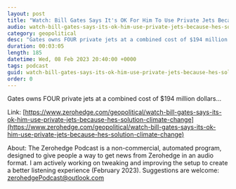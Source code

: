 ```yaml
---
layout: post
title: "Watch: Bill Gates Says It's OK For Him To Use Private Jets Because He's &quot;The Solution&quot; To Climate Change"
audio: watch-bill-gates-says-its-ok-him-use-private-jets-because-hes-solution-climate-change-0
category: geopolitical
desc: "Gates owns FOUR private jets at a combined cost of $194 million dollars..."
duration: 00:03:05
length: 185
datetime: Wed, 08 Feb 2023 20:40:00 +0000
tags: podcast
guid: watch-bill-gates-says-its-ok-him-use-private-jets-because-hes-solution-climate-change-0
order: 0
---
```

Gates owns FOUR private jets at a combined cost of $194 million dollars...

Link: [https://www.zerohedge.com/geopolitical/watch-bill-gates-says-its-ok-him-use-private-jets-because-hes-solution-climate-change](https://www.zerohedge.com/geopolitical/watch-bill-gates-says-its-ok-him-use-private-jets-because-hes-solution-climate-change)

About: The Zerohedge Podcast is a non-commercial, automated program, designed to give people a way to get news from Zerohedge in an audio format.  I am actively working on tweaking and improving the setup to create a better listening experience (February 2023).  Suggestions are welcome: [zerohedgePodcast@outlook.com](mailto:zerohedgePodcast@outlook.com)
